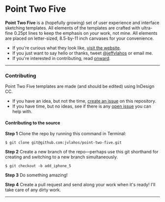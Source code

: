 # Point Two Five

**Point Two Five** is a (hopefully growing) set of user experience and interface sketching templates. All elements of the templates are crafted with ultra-fine 0.25pt lines to keep the emphasis on _your_ work, not mine. All elements are placed on letter-sized, 8.5-by-11 inch canvases for your convenience.

* If you're curious what they look like, [visit the website](http://templates.jeffvlahos.com/).
* If you just want to say hello or thanks, tweet [@jeffvlahos](http://www.twitter.com/jeffvlahos) or email me.
* If you're interested in contributing, read [onward](#contributing).

---
### Contributing
Point Two Five templates are made (and should be edited) using InDesign CC.

* If you have an idea, but not the time, [create an issue](https://github.com/jvlahos/point-two-five/issues/new) on this repository.
* If you have time, but no ideas, see if there is any [open issue](https://github.com/jvlahos/point-two-five/issues?page=1&state=open) you can help with.

#### Contributing to the source

**Step 1** Clone the repo by running this command in Terminal:
```
$ git clone git@github.com:jvlahos/point-two-five.git
```

**Step 2** Create a new branch of the repo—perhaps use this git shorthand for creating and switching to a new branch simultaneously.

```
$ git checkout -b add_iphone_5
```

**Step 3** Do something amazing!

**Step 4** Create a pull request and send along your work when it's ready! I'll take care of any dirty work.


---

